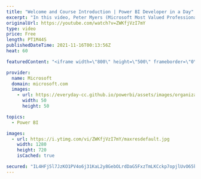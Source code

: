 ```yaml
---
title: "Welcome and Course Introduction | Power BI Developer in a Day"
excerpt: "In this video, Peter Myers (Microsoft Most Valued Professional, and course developer) welcomes you to the course. It is video 1 of 21.  The Power BI Developer in a Day online course empowers you as an app developer with the technical knowledge required to embed Power BI content. We recommend you watch"
originalUrl: https://youtube.com/watch?v=ZWKfjVzI7mY
type: video
price: Free
length: PT1M44S
publishedDateTime: 2021-11-16T00:13:56Z
heat: 60

featuredContent: "<iframe width=\"800\" height=\"500\" frameborder=\"0\" src=\"https://www.youtube.com/embed/ZWKfjVzI7mY\" allow=\"accelerometer; autoplay; encrypted-media; gyroscope; picture-in-picture\" allowfullscreen></iframe>"

provider:
  name: Microsoft
  domain: microsoft.com
  images:
    - url: https://everyday-cc.github.io/powerbi/assets/images/organizations/microsoft.com-50x50.jpg
      width: 50
      height: 50

topics:
  - Power BI

images:
  - url: https://i.ytimg.com/vi/ZWKfjVzI7mY/maxresdefault.jpg
    width: 1280
    height: 720
    isCached: true

secured: "IL4HFj5l7JzKO1PV4o6j31KaL2y8GebOLrdDaG5FxzTmLKCckp7opjlUvO65kxnIa8NkyYco4UDA3v9eXsMqE8WB5MugyG8TX0j92h8G4aM1cUbdtw28eBszRkZDaXVRkS2U0tKPKIng71nI3lcr9sUF/yslnM019eQuAa2x9H8wUMe0DAXyIfZBgqogBjWWWQfYZ1R6hJzfzkzr3c7/oMeSzeGCGYeH24q+4Mj6TFPAZZjs7SGUGEZ42VisZZjiZKgkFW+WalklpSOyFc0ItsbhhbbNlLHOutmRiGvBq4KsxGTMikXOZHf7DRrFvny9jWt1t/YNBkQ2pKUzbbGYNVn/Zv6Y3Kz0+ASH9RxZcMiisl88dhzr+lJG3EuGhrJAdj4RGfuiT+lDsFDyo80/pK0SkeHlFzKEeBg4jNtguGs=;B4eNUBqHhcsn3LB4anbIsw=="
---
```


